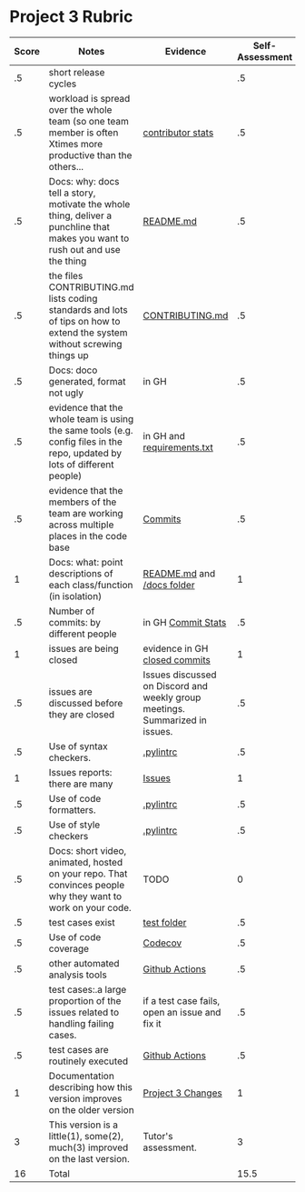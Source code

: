 # Project 3 Rubric

| Score|Notes|Evidence|Self-Assessment
|---|---------|-----|---|
|.5| short release cycles| |.5|
|.5| workload is spread over the whole team (so one team member is often Xtimes more productive than the others...|[contributor stats](https://github.com/SE21-Team2/slash/graphs/contributors)|.5|
|.5|Docs: why: docs tell a story, motivate the whole thing, deliver a punchline that makes you want to rush out and use the thing | [README.md](https://github.com/SE21-Team2/slash/blob/main/README.md) |.5|
|.5|the files CONTRIBUTING.md lists coding standards and lots of tips on how to extend the system without screwing things up  | [CONTRIBUTING.md](https://github.com/SE21-Team2/slash/blob/main/CONTRIBUTING.md) |.5|
|.5|Docs: doco generated, format not ugly  | in GH|.5|
|.5|evidence that the whole team is using the same tools (e.g. config files in the repo, updated by lots of different people) | in GH and [requirements.txt](https://github.com/SE21-Team2/slash/blob/main/requirements.txt)|.5|
|.5|evidence that the members of the team are working across multiple places in the code base | [Commits](https://github.com/SE21-Team2/slash/commits/main)|.5|
|1|Docs: what: point descriptions of each class/function (in isolation)  | [README.md](https://github.com/SE21-Team2/slash/blob/main/README.md) and [/docs folder](https://github.com/SE21-Team2/slash/tree/main/docs)|1|
|.5|Number of commits: by different people  | in GH [Commit Stats](https://github.com/SE21-Team2/slash/graphs/commit-activity)|.5|
|1|issues are being closed | evidence in GH [closed commits](https://github.com/SE21-Team2/slash/issues?q=is%3Aissue+is%3Aclosed)|1|
|.5|issues are discussed before they are closed | Issues discussed on Discord and weekly group meetings. Summarized in issues.| .5|
|.5|Use of syntax checkers. | [.pylintrc](https://github.com/SE21-Team2/slash/blob/main/.pylintrc)|.5|
|1|Issues reports: there are many | [Issues](https://github.com/SE21-Team2/slash/issues) |1|
|.5|Use of code formatters. | [.pylintrc](https://github.com/SE21-Team2/slash/blob/main/.pylintrc)|.5|
|.5|Use of style checkers | [.pylintrc](https://github.com/SE21-Team2/slash/blob/main/.pylintrc)|.5|
|.5|Docs: short video, animated, hosted on your repo. That convinces people why they want to work on your code. |TODO|0|
|.5|test cases exist  | [test folder](https://github.com/SE21-Team2/slash/blob/main/tests)|.5|
|.5|Use of code coverage  | [Codecov](https://codecov.io/gh/SE21-Team2/slash)|.5|
|.5|other automated analysis tools  | [Github Actions](https://github.com/SE21-Team2/slash/blob/main/.github/workflows/python-app.yml)|.5|
|.5|test cases:.a large proportion of the issues related to handling failing cases. | if a test case fails, open an issue and fix it|.5|
|.5|test cases are routinely executed | [Github Actions](https://github.com/SE21-Team2/slash/blob/main/.github/workflows/python-app.yml)|.5|
|1|Documentation describing how this version improves on the older version| [Project 3 Changes](https://github.com/SE21-Team2/slash/blob/main/docs/Project3Changes.md) |1|
|3|This version is a little(1), some(2), much(3) improved on the last version.|Tutor's assessment.| 3|
|16| Total| | 15.5|
